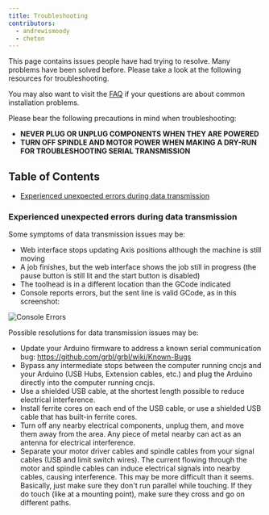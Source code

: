 ```yaml
---
title: Troubleshooting
contributors:
  - andrewismoody
  - cheton
---
```


This page contains issues people have had trying to resolve. Many problems have been solved before. Please take a look at the following resources for troubleshooting.

You may also want to visit the [FAQ](https://cnc.js.org/docs/faq/) if your questions are about common installation problems.

Please bear the following precautions in mind when troubleshooting:
* **NEVER PLUG OR UNPLUG COMPONENTS WHEN THEY ARE POWERED**
* **TURN OFF SPINDLE AND MOTOR POWER WHEN MAKING A DRY-RUN FOR TROUBLESHOOTING SERIAL TRANSMISSION**

## Table of Contents

* [Experienced unexpected errors during data transmission](#experienced-unexpected-errors-during-data-transmission)

### Experienced unexpected errors during data transmission

Some symptoms of data transmission issues may be:
  - Web interface stops updating Axis positions although the machine is still moving
  - A job finishes, but the web interface shows the job still in progress (the pause button is still lit and the start button is disabled)
  - The toolhead is in a different location than the GCode indicated
  - Console reports errors, but the sent line is valid GCode, as in this screenshot:

![Console Errors](https://cloud.githubusercontent.com/assets/25835568/23258430/387af688-f996-11e6-8de4-f76fdfd8fc28.png)

Possible resolutions for data transmission issues may be:
  - Update your Arduino firmware to address a known serial communication bug: https://github.com/grbl/grbl/wiki/Known-Bugs
  - Bypass any intermediate stops between the computer running cncjs and your Arduino (USB Hubs, Extension cables, etc.) and plug the Arduino directly into the computer running cncjs.
  - Use a shielded USB cable, at the shortest length possible to reduce electrical interference.
  - Install ferrite cores on each end of the USB cable, or use a shielded USB cable that has built-in ferrite cores.
  - Turn off any nearby electrical components, unplug them, and move them away from the area.  Any piece of metal nearby can act as an antenna for electrical interference.
  - Separate your motor driver cables and spindle cables from your signal cables (USB and limit switch wires).  The current flowing through the motor and spindle cables can induce electrical signals into nearby cables, causing interference.  This may be more difficult than it seems.  Basically, just make sure they don't run parallel while touching.  If they do touch (like at a mounting point), make sure they cross and go on different paths.
